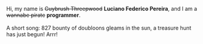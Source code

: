 Hi, my name is ~~Guybrush Threepwood~~ **Luciano Federico Pereira**, and I am a ~~wannabe pirate~~ **programmer**.<br><br>A short song: 827 bounty of doubloons gleams in the sun, a treasure hunt has just begun! Arrr!
